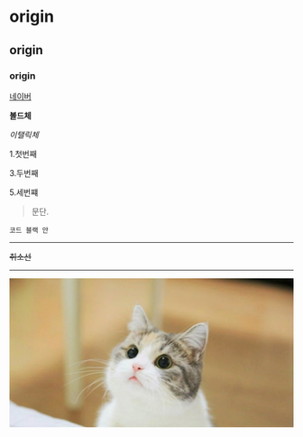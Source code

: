 # origin
## origin
### origin
[네이버](https://www.naver.com)


**볼드체**

_이탤릭체_

1.첫번째


3.두번째


5.세번쨰


>문단.
```
코드 블랙 안
```
***
~~취소선~~
* * * 


<img width="" height="" src="./png/새끼고양이.png"><img/>

